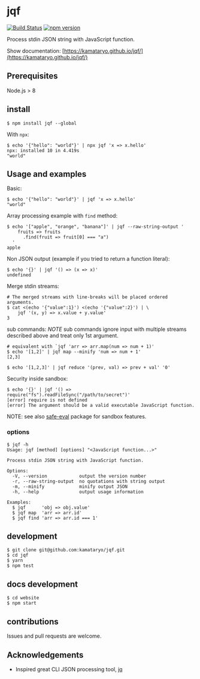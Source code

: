 # jqf

[![Build Status](https://travis-ci.org/kamataryo/jqf.svg?branch=master)](https://travis-ci.org/kamataryo/jqf)
[![npm version](https://badge.fury.io/js/jqf.svg)](https://badge.fury.io/js/jqf)

Process stdin JSON string with JavaScript function.

Show documentation: [https://kamataryo.github.io/jqf/](https://kamataryo.github.io/jqf/)

## Prerequisites

Node.js > 8

## install

```shell
$ npm install jqf --global
```

With `npx`:

```shell
$ echo '{"hello": "world"}' | npx jqf 'x => x.hello'
npx: installed 10 in 4.419s
"world"
```

## Usage and examples

Basic:

```shell
$ echo '{"hello": "world"}' | jqf 'x => x.hello'
"world"
```

Array processing example with `find` method:

```shell
$ echo '["apple", "orange", "banana"]' | jqf --raw-string-output '
    fruits => fruits
      .find(fruit => fruit[0] === "a")
  '
apple
```

Non JSON output (example if you tried to return a function literal):

```shell
$ echo '{}' | jqf '() => (x => x)'
undefined
```

Merge stdin streams:

```shell
# The merged streams with line-breaks will be placed ordered arguments.
$ cat <(echo '{"value":1}') <(echo '{"value":2}') | \
    jqf '(x, y) => x.value + y.value'
3
```

sub commands:
_NOTE_ sub commands ignore input with multiple streams described above and treat only 1st argument.

```shell
# equivalent with `jqf 'arr => arr.map(num => num + 1)'
$ echo '[1,2]' | jqf map --minify 'num => num + 1'
[2,3]
```

```shell
$ echo '[1,2,3]' | jqf reduce '(prev, val) => prev + val' '0'
```

Security inside sandbox:

```shell
$ echo '{}' | jqf '() => require("fs").readFileSync("/path/to/secret")'
[error] require is not defined
[error] The argument should be a valid executable JavaScript function.
```

NOTE: see also [safe-eval](https://www.npmjs.com/package/safe-eval) package for sandbox features.

### options

```shell
$ jqf -h
Usage: jqf [method] [options] "<JavaScript function...>"

Process stdin JSON string with JavaScript function.

Options:
  -V, --version            output the version number
  -r, --raw-string-output  no quotations with string output
  -m, --minify             minify output JSON
  -h, --help               output usage information

Examples:
  $ jqf      'obj => obj.value'
  $ jqf map  'arr => arr.id'
  $ jqf find 'arr => arr.id === 1'
```

## development

```shell
$ git clone git@github.com:kamataryo/jqf.git
$ cd jqf
$ yarn
$ npm test
```

## docs development

```shell
$ cd website
$ npm start
```

## contributions

Issues and pull requests are welcome.

## Acknowledgements

- Inspired great CLI JSON processing tool, [jq](https://stedolan.github.io/jq/)
